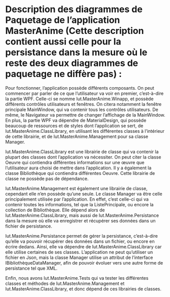 # Description des diagrammes de Paquetage de l’application MasterAnime (Cette description contient aussi celle pour la persistance dans la mesure où le reste des deux diagrammes de paquetage ne diffère pas) : #



Pour fonctionner, l’application possède différents composants. On peut commencer par parler de ce que l’utilisateur va voir en premier, c’est-à-dire la partie WPF. Celle-ci se nomme Iut.MasterAnime.Winapp, et possède différents contrôles utilisateurs et fenêtres. On citera notamment la fenêtre principale MainWindow, qui va contenir tous les contrôles utilisateurs. De même, le Navigateur va permettre de changer l’affichage de la MainWindow. En plus, la partie WPF va dépendre de MaterialDesign, qui possède beaucoup de ressources et de styles dont l’application se sert, de Iut.MasterAnime.ClassLibrary, en utilisant les différentes classes à l’intérieur de cette librairie, et de Iut.MasterAnime.Management pour sa classe Manager.

Iut.MasterAnime.ClassLibrary est une librairie de classe qui va contenir la plupart des classes dont l’application va nécessiter. On peut citer la classe Oeuvre qui contiendra différentes informations sur une œuvre que l’utilisateur aura choisi de mettre dans l’application. Il y a également la classe Bibliothèque qui contiendra différentes Oeuvre. Cette librairie de classe ne possède pas de dépendance.

Iut.MasterAnime.Management est également une librairie de classe, cependant elle n’en possède qu’une seule. Le classe Manager va être celle principalement utilisée par l’application. En effet, c’est celle-ci qui va contenir toutes les informations, tel que la ListePrincipale, ou encore la collection de Bibliothèque. Elle dépend alors de Iut.MasterAnime.ClassLibrary, mais aussi de Iut.MasterAnime.Persistance dans la mesure où elle va enregistrer et récupérer ses données dans un fichier de persistance.

Iut.MasterAnime.Persistance permet de gérer la persistance, c’est-à-dire qu’elle va pouvoir récupérer des données dans un fichier, ou encore en écrire dedans. Ainsi, elle va dépendre de Iut.MasterAnime.ClassLibrary car elle utilise certaines de ses classes. L’application ne peut qu’utiliser un fichier en Json, mais la classe Manager utilise un attribut de l’interface IBibliothèqueDataManager, afin de pouvoir évoluer vers une autre forme de persistance tel que XML. 

Enfin, nous avons Iut.MasterAnime.Tests qui va tester les différentes classes et méthodes de Iut.MasterAnime.Management et Iut.MasterAnime.ClassLibrary, et donc dépend de ces librairies de classes.


